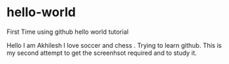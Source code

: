 # hello-world
First Time using github hello world tutorial


Hello I am Akhilesh I love soccer and chess .
Trying to learn github.
This is my second attempt to get the screenhsot required and to study it.
